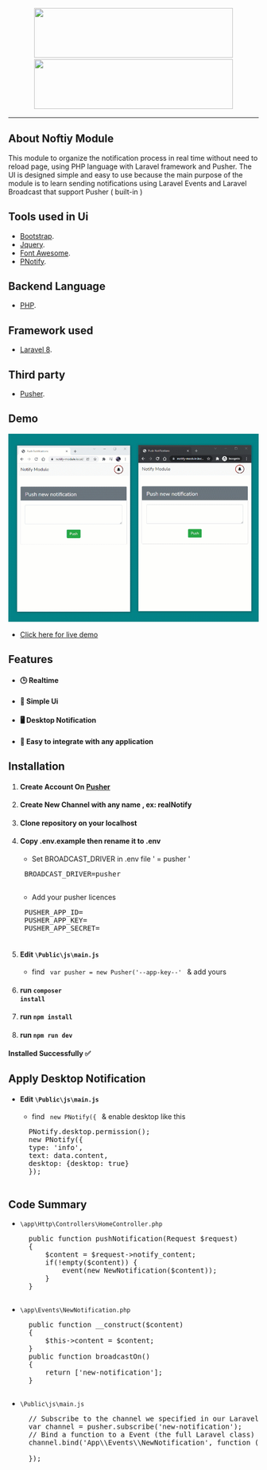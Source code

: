 <p align="center">
	<a href="https://laravel.com" target="_blank"><img height="100px" src="https://raw.githubusercontent.com/laravel/art/master/logo-lockup/5%20SVG/2%20CMYK/1%20Full%20Color/laravel-logolockup-cmyk-red.svg" width="400"></a>
	<a href="https://pusher.com" target="_blank"><img height="100px" src="https://pusher.com/static/pusher-logo-c34a06c6aa0c11678c5f261d23bebb03.svg" width="400"></a>
</p>
<hr>

## About Noftiy Module

This module to organize the notification process in real time without need to reload page, using PHP language with Laravel framework and Pusher. The UI is designed simple and easy to use because the main purpose of the module is to learn sending notifications using Laravel Events and Laravel Broadcast that support Pusher ( built-in )

## Tools used in Ui

- [Bootstrap](https://getbootstrap.com/).
- [Jquery](https://code.jquery.com/).
- [Font Awesome](https://fontawesome.com/v4.7/).
- [PNotify](https://sciactive.com/pnotify/).

## Backend Language

- [PHP](https://www.php.net/).

## Framework used

- [Laravel 8](https://laravel.com).

## Third party

- [Pusher](https://pusher.com).

## Demo

![Demo](demo.gif?raw=true)
- [Click here for live demo](https://notify-module.mohamed-magdy.com/)


## Features

- #### 🕒 Realtime
- #### 🌟 Simple Ui
- #### 🖥️ Desktop Notification
- #### 🧬 Easy to integrate with any application


## Installation

1. #### Create Account On [Pusher](https://pusher.com)
2. #### Create New Channel with any name , ex: realNotify
3. #### Clone repository on your localhost
4. #### Copy .env.example then rename it to .env
	- Set BROADCAST_DRIVER in .env file ' = pusher '
	<pre>
	BROADCAST_DRIVER=pusher
	</pre>
	- Add your pusher licences 
	<pre>
	PUSHER_APP_ID=
	PUSHER_APP_KEY=
	PUSHER_APP_SECRET=
	</pre>
5. #### Edit <code>\\Public\js\main.js</code>
	- find <code> var pusher = new Pusher('--app-key--' </code> & add yours
6. #### run <code>composer install</code>
7. #### run <code>npm install</code>
8. #### run <code>npm run dev</code>

#### Installed Successfully ✅


## Apply Desktop Notification

- #### Edit <code>\\Public\js\main.js</code>
	- find <code> new PNotify({ </code> & enable desktop like this
	<pre>
	PNotify.desktop.permission();
	new PNotify({
	type: 'info',
	text: data.content,
	desktop: {desktop: true} 
	});
	</pre>

## Code Summary
- <code>\\app\Http\Controllers\HomeController.php</code>
	<pre>
	public function pushNotification(Request $request)
	{
		$content = $request->notify_content;
		if(!empty($content)) {
			event(new NewNotification($content));
		}
	}
	</pre>
- <code>\\app\Events\NewNotification.php</code>
	<pre>
	public function __construct($content)
	{
	    $this->content = $content;
	}
	public function broadcastOn()
	{
	    return ['new-notification'];
	}
	</pre>
- <code>\\Public\js\main.js</code>
	<pre>
	// Subscribe to the channel we specified in our Laravel Event
	var channel = pusher.subscribe('new-notification');
	// Bind a function to a Event (the full Laravel class)
	channel.bind('App\\Events\\NewNotification', function (data) {
	   
	});
	</pre>
